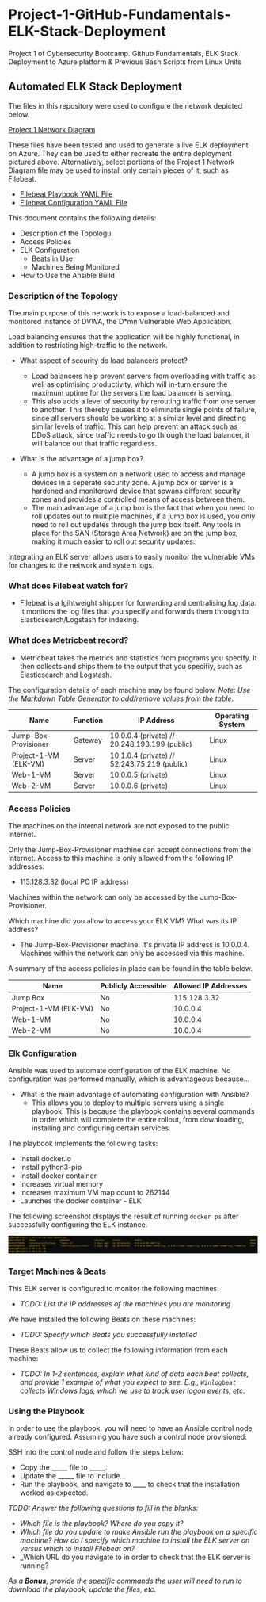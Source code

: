# Project-1-GitHub-Fundamentals-ELK-Stack-Deployment
Project 1 of Cybersecurity Bootcamp. Github Fundamentals, ELK Stack Deployment to Azure platform &amp; Previous Bash Scripts from Linux Units
## Automated ELK Stack Deployment

The files in this repository were used to configure the network depicted below.

[Project 1 Network Diagram](https://github.com/BrendanT2248/Project-1-GitHub-Fundamentals-ELK-Stack-Deployment/blob/main/Images/Project%201%20Network%20Diagram.drawio.png)

These files have been tested and used to generate a live ELK deployment on Azure. They can be used to either recreate the entire deployment pictured above. Alternatively, select portions of the Project 1 Network Diagram file may be used to install only certain pieces of it, such as Filebeat.

  - [Filebeat Playbook YAML File](https://github.com/BrendanT2248/Project-1-GitHub-Fundamentals-ELK-Stack-Deployment/blob/main/Ansible/Filebeat%20Playbook.yml.txt)
  - [Filebeat Configuration YAML File](https://github.com/BrendanT2248/Project-1-GitHub-Fundamentals-ELK-Stack-Deployment/blob/main/Ansible/Filebeat%20Configuration.yml.txt)

This document contains the following details:
- Description of the Topologu
- Access Policies
- ELK Configuration
  - Beats in Use
  - Machines Being Monitored
- How to Use the Ansible Build


### Description of the Topology

The main purpose of this network is to expose a load-balanced and monitored instance of DVWA, the D*mn Vulnerable Web Application.

Load balancing ensures that the application will be highly functional, in addition to restricting high-traffic to the network.
- What aspect of security do load balancers protect?
  - Load balancers help prevent servers from overloading with traffic as well as optimising productivity, which will in-turn ensure the maximum uptime for the servers the load balancer is serving.
  - This also adds a level of security by rerouting traffic from one server to another. This thereby causes it to eliminate single points of failure, since all servers should be working at a similar level and directing similar levels of traffic. This can help prevent an attack such as  DDoS attack, since traffic needs to go through the load balancer, it will balance out that traffic regardless. 

- What is the advantage of a jump box?
  - A jump box is a system on a network used to access and manage devices in a seperate security zone. A jump box or server is a hardened and moniterewd device that spwans different security zones and provides a controlled means of access between them. 
  - The main advantage of a jump box is the fact that when you need to roll updates out to multiple machines, if a jump box is used, you only need to roll out updates through the jump box itself. Any tools in place for the SAN (Storage Area Network) are on the jump box, making it much easier to roll out security updates. 

Integrating an ELK server allows users to easily monitor the vulnerable VMs for changes to the network and system logs.

### What does Filebeat watch for?
  - Filebeat is a lgihtweight shipper for forwarding and centralising log data. It monitors the log files that you specify and forwards them through to Elasticsearch/Logstash for indexing. 
### What does Metricbeat record?
  - Metricbeat takes the metrics and statistics from programs you specify. It then collects and ships them to the output that you specifiy, such as Elasticsearch and Logstash. 

The configuration details of each machine may be found below.
_Note: Use the [Markdown Table Generator](http://www.tablesgenerator.com/markdown_tables) to add/remove values from the table_.

| Name                 | Function | IP Address                                       | Operating System     |
|----------------------|----------|--------------------------------------------------|----------------------|
| Jump-Box-Provisioner | Gateway  | 10.0.0.4 (private) // 20.248.193.199 (public)    |     Linux            |
| Project-1-VM (ELK-VM)| Server   | 10.1.0.4 (private) // 52.243.75.219 (public)     |     Linux            |
| Web-1-VM             | Server   | 10.0.0.5 (private)                               |     Linux            |
| Web-2-VM             | Server   | 10.0.0.6 (private)                               |     Linux            |

### Access Policies

The machines on the internal network are not exposed to the public Internet. 

Only the Jump-Box-Provisioner machine can accept connections from the Internet. Access to this machine is only allowed from the following IP addresses:
- 115.128.3.32 (local PC IP address)

Machines within the network can only be accessed by the Jump-Box-Provisioner.

Which machine did you allow to access your ELK VM? What was its IP address?
- The Jump-Box-Provisioner machine. It's private IP address is 10.0.0.4. Machines within the network can only be accessed via this machine. 

A summary of the access policies in place can be found in the table below.

| Name                 | Publicly Accessible | Allowed IP Addresses |
|----------------------|---------------------|----------------------|
| Jump Box             | No                  | 115.128.3.32         |
| Project-1-VM (ELK-VM)| No                  | 10.0.0.4             |
| Web-1-VM             | No                  | 10.0.0.4             |
| Web-2-VM             | No                  | 10.0.0.4             |

### Elk Configuration

Ansible was used to automate configuration of the ELK machine. No configuration was performed manually, which is advantageous because...
- What is the main advantage of automating configuration with Ansible?
  - This allows you to deploy to multiple servers using a single playbook. This is because the playbook contains several commands in order which will complete the entire rollout, from downloading, installing and configuring certain services. 

The playbook implements the following tasks:
- Install docker.io
- Install python3-pip
- Install docker container
- Increases virtual memory
- Increases maximum VM map count to 262144
- Launches the docker container - ELK

The following screenshot displays the result of running `docker ps` after successfully configuring the ELK instance.

![docker ps command](https://github.com/BrendanT2248/Project-1-GitHub-Fundamentals-ELK-Stack-Deployment/blob/main/Images/docker%20ps%20status%20on%20elk%20machine%202.PNG)
### Target Machines & Beats
This ELK server is configured to monitor the following machines:
- _TODO: List the IP addresses of the machines you are monitoring_

We have installed the following Beats on these machines:
- _TODO: Specify which Beats you successfully installed_

These Beats allow us to collect the following information from each machine:
- _TODO: In 1-2 sentences, explain what kind of data each beat collects, and provide 1 example of what you expect to see. E.g., `Winlogbeat` collects Windows logs, which we use to track user logon events, etc._

### Using the Playbook
In order to use the playbook, you will need to have an Ansible control node already configured. Assuming you have such a control node provisioned: 

SSH into the control node and follow the steps below:
- Copy the _____ file to _____.
- Update the _____ file to include...
- Run the playbook, and navigate to ____ to check that the installation worked as expected.

_TODO: Answer the following questions to fill in the blanks:_
- _Which file is the playbook? Where do you copy it?_
- _Which file do you update to make Ansible run the playbook on a specific machine? How do I specify which machine to install the ELK server on versus which to install Filebeat on?_
- _Which URL do you navigate to in order to check that the ELK server is running?

_As a **Bonus**, provide the specific commands the user will need to run to download the playbook, update the files, etc._
